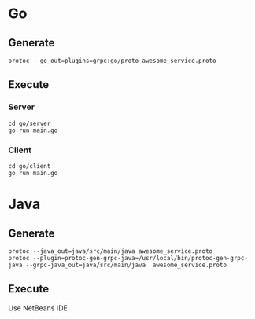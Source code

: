# Go
## Generate

```
protoc --go_out=plugins=grpc:go/proto awesome_service.proto
```

## Execute
### Server
```
cd go/server
go run main.go
```
### Client
```
cd go/client
go run main.go
```

# Java
## Generate

```
protoc --java_out=java/src/main/java awesome_service.proto
protoc --plugin=protoc-gen-grpc-java=/usr/local/bin/protoc-gen-grpc-java --grpc-java_out=java/src/main/java  awesome_service.proto
```

## Execute
Use NetBeans IDE
